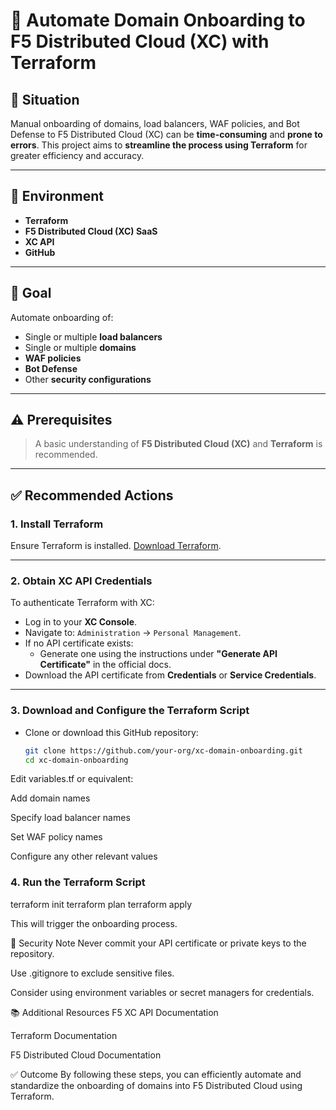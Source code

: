 # 🚀 Automate Domain Onboarding to F5 Distributed Cloud (XC) with Terraform

## 📘 Situation

Manual onboarding of domains, load balancers, WAF policies, and Bot Defense to F5 Distributed Cloud (XC) can be **time-consuming** and **prone to errors**. This project aims to **streamline the process using Terraform** for greater efficiency and accuracy.

---

## 🧱 Environment

- **Terraform**
- **F5 Distributed Cloud (XC) SaaS**
- **XC API**
- **GitHub**

---

## 🎯 Goal

Automate onboarding of:
- Single or multiple **load balancers**
- Single or multiple **domains**
- **WAF policies**
- **Bot Defense**
- Other **security configurations**

---

## ⚠️ Prerequisites

> A basic understanding of **F5 Distributed Cloud (XC)** and **Terraform** is recommended.

---

## ✅ Recommended Actions

### 1. **Install Terraform**

Ensure Terraform is installed. [Download Terraform](https://www.terraform.io/downloads.html).

---

### 2. **Obtain XC API Credentials**

To authenticate Terraform with XC:

- Log in to your **XC Console**.
- Navigate to: `Administration` → `Personal Management`.
- If no API certificate exists:
  - Generate one using the instructions under **"Generate API Certificate"** in the official docs.
- Download the API certificate from **Credentials** or **Service Credentials**.

---

### 3. **Download and Configure the Terraform Script**

- Clone or download this GitHub repository:
  
  ```bash
  git clone https://github.com/your-org/xc-domain-onboarding.git
  cd xc-domain-onboarding
Edit variables.tf or equivalent:

Add domain names

Specify load balancer names

Set WAF policy names

Configure any other relevant values

### 4. Run the Terraform Script

terraform init
terraform plan
terraform apply

This will trigger the onboarding process.

🔐 Security Note
Never commit your API certificate or private keys to the repository.

Use .gitignore to exclude sensitive files.

Consider using environment variables or secret managers for credentials.

📚 Additional Resources
F5 XC API Documentation

Terraform Documentation

F5 Distributed Cloud Documentation

✅ Outcome
By following these steps, you can efficiently automate and standardize the onboarding of domains into F5 Distributed Cloud using Terraform.
